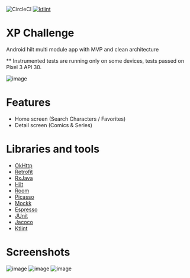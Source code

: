 ![CircleCI](https://circleci.com/gh/lucasmodesto/xpchallenge.svg?style=svg&circle-token=355c0f3e83c40a87aa48541384416f2ffa1a59b7)
[![ktlint](https://img.shields.io/badge/code%20style-%E2%9D%A4-FF4081.svg)](https://ktlint.github.io/)

# XP Challenge
 Android hilt multi module app with MVP and clean architecture
 
 ** Instrumented tests are running only on some devices, tests passed on Pixel 3 API 30.
 
![image](https://user-images.githubusercontent.com/20991962/89563675-2e799980-d7f2-11ea-8b70-c295e6a5dde3.png)
 
 # Features
- Home screen (Search Characters / Favorites)
- Detail screen (Comics & Series)

 # Libraries and tools
- [OkHttp](https://square.github.io/okhttp/)
- [Retrofit](https://square.github.io/retrofit/)
- [RxJava](https://github.com/ReactiveX/RxAndroid)
- [Hilt](https://developer.android.com/training/dependency-injection/hilt-android)
- [Room](https://developer.android.com/topic/libraries/architecture/room)
- [Picasso](https://github.com/square/picasso)
- [Mockk](https://mockk.io/)
- [Espresso](https://developer.android.com/training/testing/espresso)
- [JUnit](https://junit.org/junit5/)
- [Jacoco](https://github.com/jacoco/jacoco)
- [Ktlint](https://ktlint.github.io/)

# Screenshots

  ![image](https://user-images.githubusercontent.com/20991962/89229068-22ee5e80-d5b7-11ea-8ef6-446456048514.png)
  ![image](https://user-images.githubusercontent.com/20991962/89229100-33063e00-d5b7-11ea-8a88-865168ff51bb.png)
  ![image](https://user-images.githubusercontent.com/20991962/89229130-3ef20000-d5b7-11ea-8e0c-81606df51f3c.png)
  
